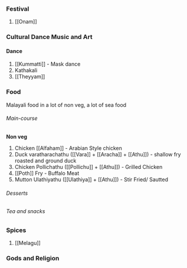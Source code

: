 ### Festival
1. [[Onam]]
### Cultural Dance Music and Art 
#### Dance
1. [[Kummatti]] - Mask dance
2. Kathakali
3. [[Theyyam]]




### Food
Malayali food in a lot of non veg, a lot of sea food
###### Main-course
**Non veg**
1. Chicken [[Alfaham]] - Arabian Style chicken
2. Duck varatharachathu ([[Vara]] + [[Aracha]] + [[Athu]]) - shallow fry roasted and ground duck
3. Chicken Pollichathu ([[Pollichu]] + [[Athu]]) - Grilled Chicken
4. [[Poth]] Fry - Buffalo Meat
5. Mutton Ulathiyathu ([[Ulathiya]] + [[Athu]]) - Stir Fried/ Sautted
###### Desserts

###### Tea and snacks

### Spices
1. [[Melagu]]

### Gods and Religion

